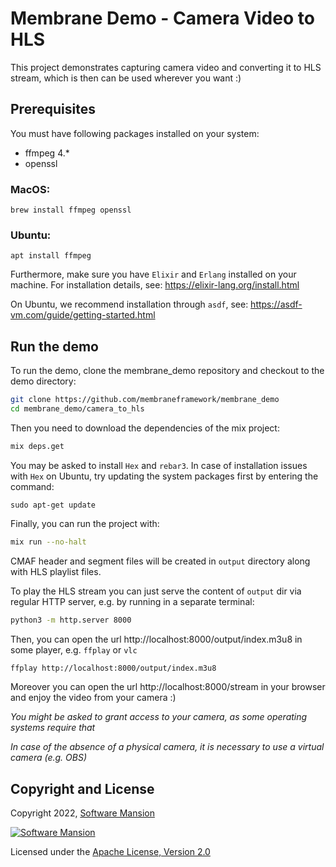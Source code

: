 # Membrane Demo - Camera Video to HLS

This project demonstrates capturing camera video and converting it to HLS stream, which is then can be used wherever you want :)

## Prerequisites

You must have following packages installed on your system:

- ffmpeg 4.\*
- openssl

### MacOS:

```shell
brew install ffmpeg openssl
```

### Ubuntu:

```shell
apt install ffmpeg
```

Furthermore, make sure you have `Elixir` and `Erlang` installed on your machine. For installation details, see: https://elixir-lang.org/install.html

On Ubuntu, we recommend installation through `asdf`, see: https://asdf-vm.com/guide/getting-started.html

## Run the demo

To run the demo, clone the membrane_demo repository and checkout to the demo directory:

```bash
git clone https://github.com/membraneframework/membrane_demo
cd membrane_demo/camera_to_hls
```

Then you need to download the dependencies of the mix project:

```bash
mix deps.get
```

You may be asked to install `Hex` and `rebar3`.
In case of installation issues with `Hex` on Ubuntu, try updating the system packages first by entering the command:

```shell
sudo apt-get update
```

Finally, you can run the project with:

```bash
mix run --no-halt
```

CMAF header and segment files will be created in `output` directory along with HLS playlist files.

To play the HLS stream you can just serve the content of `output` dir via regular HTTP server, e.g. by running in a separate terminal:

```bash
python3 -m http.server 8000
```

Then, you can open the url http://localhost:8000/output/index.m3u8 in some player, e.g. `ffplay` or `vlc`

```bash
ffplay http://localhost:8000/output/index.m3u8
```

Moreover you can open the url http://localhost:8000/stream in your browser and enjoy the video from your camera :)

_You might be asked to grant access to your camera, as some operating systems require that_

_In case of the absence of a physical camera, it is necessary to use a virtual camera (e.g. OBS)_

## Copyright and License

Copyright 2022, [Software Mansion](https://swmansion.com/?utm_source=git&utm_medium=readme&utm_campaign=membrane)

[![Software Mansion](https://membraneframework.github.io/static/logo/swm_logo_readme.png)](https://swmansion.com/?utm_source=git&utm_medium=readme&utm_campaign=membrane)

Licensed under the [Apache License, Version 2.0](LICENSE)
